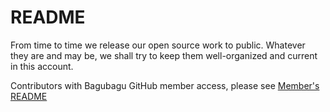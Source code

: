 # README

From time to time we release our open source work to public. Whatever they are and may be, we shall try to keep them well-organized and current in this account.

Contributors with Bagubagu GitHub member access, please see [Member's README](https://github.com/bagubagu?view_as=member)
